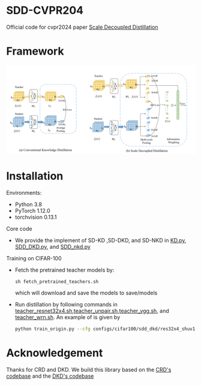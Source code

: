 # SDD-CVPR204
Official  code for cvpr2024 paper [Scale Decoupled Distillation](https://arxiv.org/pdf/2403.13512.pdf)


# Framework
![](framework.png)

# Installation

Environments:

- Python 3.8
- PyTorch 1.12.0
- torchvision 0.13.1


Core code
- We provide the implement of SD-KD ,SD-DKD, and SD-NKD in [KD.py](mdistiller%2Fdistillers%2FKD.py), [SDD_DKD.py](mdistiller%2Fdistillers%2FSDD_DKD.py), and [SDD_nkd.py](mdistiller%2Fdistillers%2FSDD_nkd.py)


Training on CIFAR-100

- Fetch the pretrained teacher models by:
    ```angular2html
    sh fetch_pretrained_teachers.sh
    ```
  which will download and save the models to save/models

- Run distillation by following commands in [teacher_resnet32x4.sh](teacher_resnet32x4.sh),[teacher_unpair.sh](teacher_unpair.sh),[teacher_vgg.sh](teacher_vgg.sh), and [teacher_wrn.sh](teacher_wrn.sh). An example of is given by
  ```bash
  python train_origin.py --cfg configs/cifar100/sdd_dkd/res32x4_shuv1.yaml --gpu 1 --M [1,2,4]
  ```


# Acknowledgement
Thanks for CRD and DKD. We build this library based on the [CRD's codebase](https://github.com/HobbitLong/RepDistiller) and the [DKD's codebase](https://github.com/megvii-research/mdistiller)